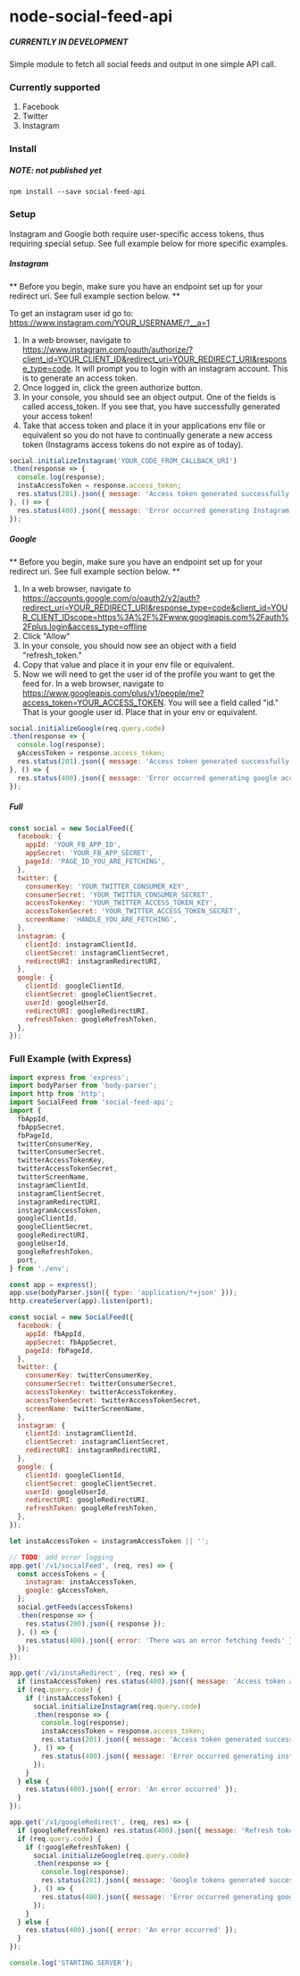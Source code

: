 # node-social-feed-api

##### **CURRENTLY IN DEVELOPMENT**

Simple module to fetch all social feeds and output in one simple API call.
### Currently supported

1. Facebook
2. Twitter
3. Instagram

### Install

##### NOTE: not published yet
`npm install --save social-feed-api`

### Setup

Instagram and Google both require user-specific access tokens, thus requiring special setup. See full example below for more specific examples.

##### Instagram

** Before you begin, make sure you have an endpoint set up for your redirect uri. See full example section below. **

To get an instagram user id go to: https://www.instagram.com/YOUR_USERNAME/?__a=1

1. In a web browser, navigate to https://www.instagram.com/oauth/authorize/?client_id=YOUR_CLIENT_ID&redirect_uri=YOUR_REDIRECT_URI&response_type=code. It will prompt you to login with an instagram account. This is to generate an access token.
2. Once logged in, click the green authorize button.
3. In your console, you should see an object output. One of the fields is called access_token. If you see that, you have successfully generated your access token!
4. Take that access token and place it in your applications env file or equivalent so you do not have to continually generate a new access token (Instagrams access tokens do not expire as of today).
```javascript
social.initializeInstagram('YOUR_CODE_FROM_CALLBACK_URI')
.then(response => {
  console.log(response);
  instaAccessToken = response.access_token;
  res.status(201).json({ message: 'Access token generated successfully!' });
}, () => {
  res.status(400).json({ message: 'Error occurred generating Instagram access token.' });
});
```

##### Google
** Before you begin, make sure you have an endpoint set up for your redirect uri. See full example section below. **

1. In a web browser, navigate to https://accounts.google.com/o/oauth2/v2/auth?redirect_uri=YOUR_REDIRECT_URI&response_type=code&client_id=YOUR_CLIENT_IDscope=https%3A%2F%2Fwww.googleapis.com%2Fauth%2Fplus.login&access_type=offline
2. Click "Allow"
3. In your console, you should now see an object with a field "refresh_token."
4. Copy that value and place it in your env file or equivalent.
5. Now we will need to get the user id of the profile you want to get the feed for. In a web browser, navigate to https://www.googleapis.com/plus/v1/people/me?access_token=YOUR_ACCESS_TOKEN. You will see a field called "id." That is your google user id. Place that in your env or equivalent.
```javascript
social.initializeGoogle(req.query.code)
.then(response => {
  console.log(response);
  gAccessToken = response.access_token;
  res.status(201).json({ message: 'Access token generated successfully!' });
}, () => {
  res.status(400).json({ message: 'Error occurred generating google access token.' });
});
```
##### Full
```javascript
const social = new SocialFeed({
  facebook: {
    appId: 'YOUR_FB_APP_ID',
    appSecret: 'YOUR_FB_APP_SECRET',
    pageId: 'PAGE_ID_YOU_ARE_FETCHING',
  },
  twitter: {
    consumerKey: 'YOUR_TWITTER_CONSUMER_KEY',
    consumerSecret: 'YOUR_TWITTER_CONSUMER_SECRET',
    accessTokenKey: 'YOUR_TWITTER_ACCESS_TOKEN_KEY',
    accessTokenSecret: 'YOUR_TWITTER_ACCESS_TOKEN_SECRET',
    screenName: 'HANDLE_YOU_ARE_FETCHING',
  },
  instagram: {
    clientId: instagramClientId,
    clientSecret: instagramClientSecret,
    redirectURI: instagramRedirectURI,
  },
  google: {
    clientId: googleClientId,
    clientSecret: googleClientSecret,
    userId: googleUserId,
    redirectURI: googleRedirectURI,
    refreshToken: googleRefreshToken,
  },
});
```

### Full Example (with Express)

```javascript
import express from 'express';
import bodyParser from 'body-parser';
import http from 'http';
import SocialFeed from 'social-feed-api';
import {
  fbAppId,
  fbAppSecret,
  fbPageId,
  twitterConsumerKey,
  twitterConsumerSecret,
  twitterAccessTokenKey,
  twitterAccessTokenSecret,
  twitterScreenName,
  instagramClientId,
  instagramClientSecret,
  instagramRedirectURI,
  instagramAccessToken,
  googleClientId,
  googleClientSecret,
  googleRedirectURI,
  googleUserId,
  googleRefreshToken,
  port,
} from './env';

const app = express();
app.use(bodyParser.json({ type: 'application/*+json' }));
http.createServer(app).listen(port);

const social = new SocialFeed({
  facebook: {
    appId: fbAppId,
    appSecret: fbAppSecret,
    pageId: fbPageId,
  },
  twitter: {
    consumerKey: twitterConsumerKey,
    consumerSecret: twitterConsumerSecret,
    accessTokenKey: twitterAccessTokenKey,
    accessTokenSecret: twitterAccessTokenSecret,
    screenName: twitterScreenName,
  },
  instagram: {
    clientId: instagramClientId,
    clientSecret: instagramClientSecret,
    redirectURI: instagramRedirectURI,
  },
  google: {
    clientId: googleClientId,
    clientSecret: googleClientSecret,
    userId: googleUserId,
    redirectURI: googleRedirectURI,
    refreshToken: googleRefreshToken,
  },
});

let instaAccessToken = instagramAccessToken || '';

// TODO: add error logging
app.get('/v1/socialFeed', (req, res) => {
  const accessTokens = {
    instagram: instaAccessToken,
    google: gAccessToken,
  };
  social.getFeeds(accessTokens)
  .then(response => {
    res.status(200).json({ response });
  }, () => {
    res.status(400).json({ error: 'There was an error fetching feeds' });
  });
});

app.get('/v1/instaRedirect', (req, res) => {
  if (instaAccessToken) res.status(400).json({ message: 'Access token already generated' });
  if (req.query.code) {
    if (!instaAccessToken) {
      social.initializeInstagram(req.query.code)
      .then(response => {
        console.log(response);
        instaAccessToken = response.access_token;
        res.status(201).json({ message: 'Access token generated successfully!' });
      }, () => {
        res.status(400).json({ message: 'Error occurred generating instagram access token.' });
      });
    }
  } else {
    res.status(400).json({ error: 'An error occurred' });
  }
});

app.get('/v1/googleRedirect', (req, res) => {
  if (googleRefreshToken) res.status(400).json({ message: 'Refresh token already generated' });
  if (req.query.code) {
    if (!googleRefreshToken) {
      social.initializeGoogle(req.query.code)
      .then(response => {
        console.log(response);
        res.status(201).json({ message: 'Google tokens generated successfully!' });
      }, () => {
        res.status(400).json({ message: 'Error occurred generating google tokens.' });
      });
    }
  } else {
    res.status(400).json({ error: 'An error occurred' });
  }
});

console.log('STARTING SERVER');
```

